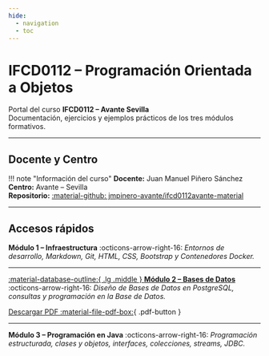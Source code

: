 ```yaml
---
hide:
  - navigation
  - toc
---
```


# IFCD0112 – Programación Orientada a Objetos

Portal del curso **IFCD0112 – Avante Sevilla**  
Documentación, ejercicios y ejemplos prácticos de los tres módulos formativos.

---

## Docente y Centro

!!! note "Información del curso"
    **Docente:** Juan Manuel Piñero Sánchez  
    **Centro:** Avante – Sevilla  
    **Repositorio:** [:material-github: jmpinero-avante/ifcd0112avante-material](https://github.com/jmpinero-avante/ifcd0112avante-material)

---

## Accesos rápidos

**Módulo 1 – Infraestructura**
:octicons-arrow-right-16: *Entornos de desarrollo, Markdown, Git, HTML, CSS, Bootstrap y Contenedores Docker.*


---

[:material-database-outline:{ .lg .middle } **Módulo 2 – Bases de Datos**](./modulo2-bases-de-datos/index.html)
:octicons-arrow-right-16: *Diseño de Bases de Datos en PostgreSQL, consultas y programación en la Base de Datos.*

[Descargar PDF :material-file-pdf-box:](pdf/modulo2-bases-de-datos.pdf){ .pdf-button }

---

**Módulo 3 – Programación en Java**
:octicons-arrow-right-16: *Programación estructurada, clases y objetos, interfaces, colecciones, streams, JDBC.*


